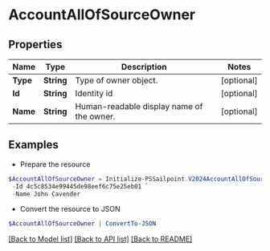 # AccountAllOfSourceOwner
## Properties

Name | Type | Description | Notes
------------ | ------------- | ------------- | -------------
**Type** | **String** | Type of owner object. | [optional] 
**Id** | **String** | Identity id | [optional] 
**Name** | **String** | Human-readable display name of the owner. | [optional] 

## Examples

- Prepare the resource
```powershell
$AccountAllOfSourceOwner = Initialize-PSSailpoint.V2024AccountAllOfSourceOwner  -Type IDENTITY `
 -Id 4c5c8534e99445de98eef6c75e25eb01 `
 -Name John Cavender
```

- Convert the resource to JSON
```powershell
$AccountAllOfSourceOwner | ConvertTo-JSON
```

[[Back to Model list]](../README.md#documentation-for-models) [[Back to API list]](../README.md#documentation-for-api-endpoints) [[Back to README]](../README.md)


